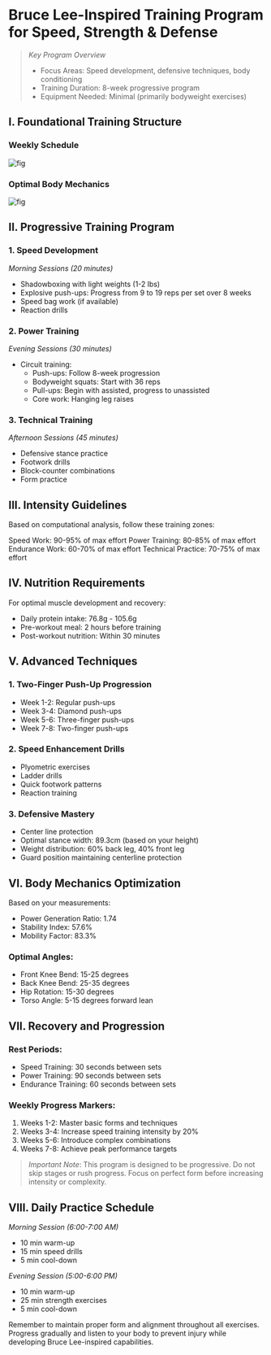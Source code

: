 # Bruce Lee-Inspired Training Program for Speed, Strength & Defense

> *Key Program Overview*
> - Focus Areas: Speed development, defensive techniques, body conditioning
> - Training Duration: 8-week progressive program
> - Equipment Needed: Minimal (primarily bodyweight exercises)

## I. Foundational Training Structure

### Weekly Schedule
![fig](https://ydcusercontenteast.blob.core.windows.net/user-content-youagent-output/2cdeb8e9-0ab4-4454-b974-79cbf253293b.png)

### Optimal Body Mechanics
![fig](https://ydcusercontenteast.blob.core.windows.net/user-content-youagent-output/0ce69634-76bc-4d05-afc1-886a313f068f.png)

## II. Progressive Training Program

### 1. Speed Development
*Morning Sessions (20 minutes)*
- Shadowboxing with light weights (1-2 lbs)
- Explosive push-ups: Progress from 9 to 19 reps per set over 8 weeks
- Speed bag work (if available)
- Reaction drills

### 2. Power Training
*Evening Sessions (30 minutes)*
- Circuit training:
  - Push-ups: Follow 8-week progression
  - Bodyweight squats: Start with 36 reps
  - Pull-ups: Begin with assisted, progress to unassisted
  - Core work: Hanging leg raises

### 3. Technical Training
*Afternoon Sessions (45 minutes)*
- Defensive stance practice
- Footwork drills
- Block-counter combinations
- Form practice

## III. Intensity Guidelines

Based on computational analysis, follow these training zones:

Speed Work: 90-95% of max effort
Power Training: 80-85% of max effort
Endurance Work: 60-70% of max effort
Technical Practice: 70-75% of max effort


## IV. Nutrition Requirements

For optimal muscle development and recovery:
- Daily protein intake: 76.8g - 105.6g
- Pre-workout meal: 2 hours before training
- Post-workout nutrition: Within 30 minutes

## V. Advanced Techniques

### 1. Two-Finger Push-Up Progression
- Week 1-2: Regular push-ups
- Week 3-4: Diamond push-ups
- Week 5-6: Three-finger push-ups
- Week 7-8: Two-finger push-ups

### 2. Speed Enhancement Drills
- Plyometric exercises
- Ladder drills
- Quick footwork patterns
- Reaction training

### 3. Defensive Mastery
- Center line protection
- Optimal stance width: 89.3cm (based on your height)
- Weight distribution: 60% back leg, 40% front leg
- Guard position maintaining centerline protection

## VI. Body Mechanics Optimization

Based on your measurements:
- Power Generation Ratio: 1.74
- Stability Index: 57.6%
- Mobility Factor: 83.3%

### Optimal Angles:
- Front Knee Bend: 15-25 degrees
- Back Knee Bend: 25-35 degrees
- Hip Rotation: 15-30 degrees
- Torso Angle: 5-15 degrees forward lean

## VII. Recovery and Progression

### Rest Periods:
- Speed Training: 30 seconds between sets
- Power Training: 90 seconds between sets
- Endurance Training: 60 seconds between sets

### Weekly Progress Markers:
1. Weeks 1-2: Master basic forms and techniques
2. Weeks 3-4: Increase speed training intensity by 20%
3. Weeks 5-6: Introduce complex combinations
4. Weeks 7-8: Achieve peak performance targets

> *Important Note*: This program is designed to be progressive. Do not skip stages or rush progress. Focus on perfect form before increasing intensity or complexity.

## VIII. Daily Practice Schedule

*Morning Session (6:00-7:00 AM)*
- 10 min warm-up
- 15 min speed drills
- 5 min cool-down

*Evening Session (5:00-6:00 PM)*
- 10 min warm-up
- 25 min strength exercises
- 5 min cool-down

Remember to maintain proper form and alignment throughout all exercises. Progress gradually and listen to your body to prevent injury while developing Bruce Lee-inspired capabilities.
